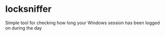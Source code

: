 # locksniffer
Simple tool for checking how long your Windows session has been logged on during the day
